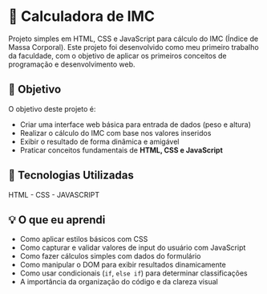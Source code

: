 # 🧮 Calculadora de IMC

Projeto simples em HTML, CSS e JavaScript para cálculo do IMC (Índice de Massa Corporal). Este projeto foi desenvolvido como meu primeiro trabalho da faculdade, com o objetivo de aplicar os primeiros conceitos de programação e desenvolvimento web.

## 🎯 Objetivo

O objetivo deste projeto é:
- Criar uma interface web básica para entrada de dados (peso e altura)
- Realizar o cálculo do IMC com base nos valores inseridos
- Exibir o resultado de forma dinâmica e amigável
- Praticar conceitos fundamentais de **HTML, CSS e JavaScript**


## 🚀 Tecnologias Utilizadas

HTML - CSS - JAVASCRIPT

## 💡 O que eu aprendi
- Como aplicar estilos básicos com CSS
- Como capturar e validar valores de input do usuário com JavaScript
- Como fazer cálculos simples com dados do formulário
- Como manipular o DOM para exibir resultados dinamicamente
- Como usar condicionais (`if`, `else if`) para determinar classificações
- A importância da organização do código e da clareza visual
